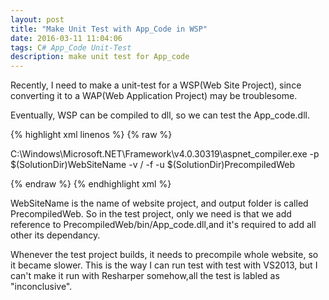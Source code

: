 ```yaml
---
layout: post
title: "Make Unit Test with App_Code in WSP"
date: 2016-03-11 11:04:06
tags: C# App_Code Unit-Test
description: make unit test for App_code
---
```


Recently, I need to make a unit-test for a WSP(Web Site Project), since converting it to a WAP(Web Application Project) may be troublesome.

Eventually, WSP can be compiled to dll, so we can test the App_code.dll.

{% highlight xml linenos %}
{% raw %}

  <PropertyGroup>
    <PreBuildEvent>C:\Windows\Microsoft.NET\Framework\v4.0.30319\aspnet_compiler.exe -p $(SolutionDir)WebSiteName -v / -f -u $(SolutionDir)PrecompiledWeb</PreBuildEvent>
  </PropertyGroup>

{% endraw %}
{% endhighlight xml %}

WebSiteName is the name of website project, and output folder is called PrecompiledWeb. So in the test project, only we need is that we add reference to PrecompiledWeb/bin/App_code.dll,and it's required to add all other its dependancy.

Whenever the test project builds, it needs to precompile whole website, so it became slower. This is the way I can run test with test with VS2013, but I can't make it run with Resharper somehow,all the test is labled as "inconclusive".
